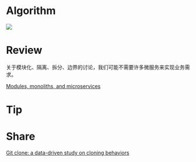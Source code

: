 # Algorithm

![](https://img-blog.csdnimg.cn/73f2de1e7fc8427a97cf4c4a4675637a.png)

# Review

关于模块化、隔离、拆分、边界的讨论，我们可能不需要许多微服务来实现业务需求。

[Modules, monoliths, and microservices](https://tailscale.com/blog/modules-monoliths-and-microservices/)

# Tip




# Share

[Git clone: a data-driven study on cloning behaviors](https://github.blog/2020-12-22-git-clone-a-data-driven-study-on-cloning-behaviors/)
